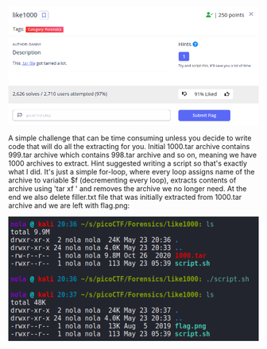   <p align="center"><img src="../../images/like1000_0.png" ></p>

A simple challenge that can be time consuming unless you decide to write code that will do all the extracting for you. Initial 1000.tar archive contains 999.tar archive which contains 998.tar archive and so on, meaning we have 1000 archives to extract. Hint suggested writing a script so that's exactly what I did. It's just a simple for-loop, where every loop assigns name of the archive to variable $f (decrementing every loop), extracts contents of archive using 'tar xf <filename>' and removes the archive we no longer need. At the end we also delete filler.txt file that was initially extracted from 1000.tar archive and we are left with flag.png:

<p align="center"><img src="../../images/like1000_1.png" ></p>

